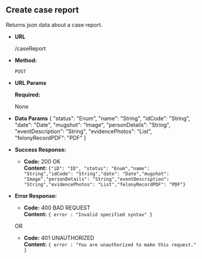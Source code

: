 **Create case report**
----
  Returns json data about a case report.

* **URL**

  /caseReport

* **Method:**

  `POST`
  
*  **URL Params**

   **Required:**
 
   None

* **Data Params**
    {
    "status": "Enum",
    "name": "String",
    "idCode": "String",
    "date": "Date",
    "mugshot": "Image",
    "personDetails": "String",
    "eventDescription": "String",
    "evidencePhotos": "List",
    "felonyRecordPDF": "PDF"
    }
  
* **Success Response:**

  * **Code:** 200 OK<br />
    **Content:** `{"iD": "ID", "status": "Enum","name": "String","idCode": "String","date": "Date","mugshot": "Image","personDetails": "String","eventDescription": "String","evidencePhotos": "List","felonyRecordPDF": "PDF"}`
 
* **Error Response:**

  * **Code:** 400 BAD REQUEST <br />
    **Content:** `{ error : "Invalid specified syntax" }`

  OR

  * **Code:** 401 UNAUTHORIZED <br />
    **Content:** `{ error : "You are unauthorized to make this request." }`


